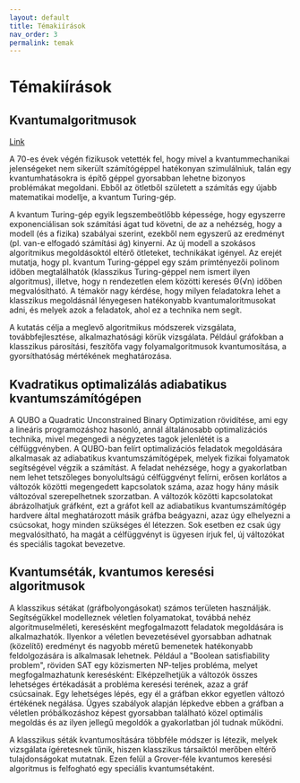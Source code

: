 ```yaml
---
layout: default
title: Témakiírások
nav_order: 3
permalink: temak
---
```


# Témakiírások

## Kvantumalgoritmusok

[Link](https://doktori.hu/index.php?menuid=195&lang=HU&tk_ID=100066)

A 70-es évek végén fizikusok vetették fel, hogy mivel a kvantummechanikai jelenségeket nem sikerült számítógéppel hatékonyan szimulálniuk, talán egy kvantumhatásokra is építő géppel gyorsabban lehetne bizonyos problémákat megoldani. Ebből az ötletből született a számítás egy újabb matematikai modellje, a kvantum Turing-gép.

A kvantum Turing-gép egyik legszembeötlőbb képessége, hogy egyszerre exponenciálisan sok számítási ágat tud követni, de az a nehézség, hogy a modell (és a fizika) szabályai szerint, ezekből nem egyszerű az eredményt (pl. van-e elfogadó számítási ág) kinyerni. Az új modell a szokásos algoritmikus megoldásoktól eltérő ötleteket, technikákat igényel. Az erejét mutatja, hogy pl. kvantum Turing-géppel egy szám prímtényezői polinom időben megtalálhatók (klasszikus Turing-géppel nem ismert ilyen algoritmus), illetve, hogy n rendezetlen elem közötti keresés Θ(√n) időben megvalósítható. A témakör nagy kérdése, hogy milyen feladatokra lehet a klasszikus megoldásnál lényegesen hatékonyabb kvantumaloritmusokat adni, és melyek azok a feladatok, ahol ez a technika nem segít.

A kutatás célja a meglevő algoritmikus módszerek vizsgálata, továbbfejlesztése, alkalmazhatósági körük vizsgálata. Például gráfokban a klasszikus párosítási, feszítőfa vagy folyamalgoritmusok kvantumosítása, a gyorsíthatóság mértékének meghatározása.

## Kvadratikus optimalizálás adiabatikus kvantumszámítógépen

A QUBO a Quadratic Unconstrained Binary Optimization rövidítése, ami egy a lineáris programozáshoz hasonló, annál általánosabb optimalizációs technika, mivel megengedi a négyzetes tagok jelenlétét is a célfüggvényben. A QUBO-ban felírt optimalizációs feladatok megoldására alkalmasak az adiabatikus kvantumszámítógépek, melyek fizikai folyamatok segítségével végzik a számítást. A feladat nehézsége, hogy a gyakorlatban nem lehet tetszőleges bonyolultságú célfüggvényt felírni, erősen korlátos a változók közötti megengedett kapcsolatok száma, azaz hogy hány másik változóval szerepelhetnek szorzatban. A változók közötti kapcsolatokat ábrázolhatjuk gráfként, ezt a gráfot kell az adiabatikus kvantumszámítógép hardvere által meghatározott másik gráfba beágyazni, azaz úgy elhelyezni a csúcsokat, hogy minden szükséges él létezzen. Sok esetben ez csak úgy megvalósítható, ha magát a célfüggvényt is ügyesen írjuk fel, új változókat és speciális tagokat bevezetve.

## Kvantumséták, kvantumos keresési algoritmusok

A klasszikus sétákat (gráfbolyongásokat) számos területen használják. Segítségükkel modelleznek véletlen folyamatokat, továbbá nehéz algoritmuselméleti, keresésként megfogalmazott feladatok megoldására is alkalmazhatók. Ilyenkor a véletlen bevezetésével gyorsabban adhatnak (közelítő) eredményt és nagyobb méretű bemenetek hatékonyabb feldolgozására is alkalmasak lehetnek. Például a "Boolean satisfiability problem", röviden SAT egy közismerten NP-teljes probléma, melyet megfogalmazhatunk keresésként: Elképzelhetjük a változók összes lehetséges értékadását a probléma keresési terének, azaz a gráf csúcsainak. Egy lehetséges lépés, egy él a gráfban ekkor egyetlen változó értékének negálása. Ügyes szabályok alapján lépkedve ebben a gráfban a véletlen próbálkozáshoz képest gyorsabban található közel optimális megoldás és az ilyen jellegű megoldók a gyakorlatban jól tudnak működni.

A klasszikus séták kvantumosítására többféle módszer is létezik, melyek vizsgálata ígéretesnek tűnik, hiszen klasszikus társaiktól merőben eltérő tulajdonságokat mutatnak. Ezen felül a Grover-féle kvantumos keresési algoritmus is felfogható egy speciális kvantumsétaként.
